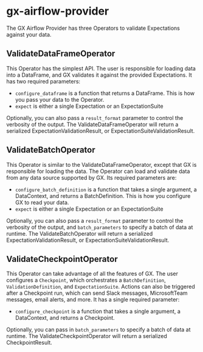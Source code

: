 # gx-airflow-provider
The GX Airflow Provider has three Operators to validate Expectations against your data.

## ValidateDataFrameOperator
This Operator has the simplest API. The user is responsible for loading data into a DataFrame, and
GX validates it against the provided Expectations. It has two required parameters:
- `configure_dataframe` is a function that returns a DataFrame. This is how you pass your data to the Operator.
- `expect` is either a single Expectation or an ExpectationSuite

Optionally, you can also pass a `result_format` parameter to control the verbosity of the output.
The ValidateDataFrameOperator will return a serialized ExpectationValidationResult, or ExpectationSuiteValidationResult.

## ValidateBatchOperator
This Operator is similar to the ValidateDataFrameOperator, except that GX is responsible
for loading the data. The Operator can load and validate data from any data source
supported by GX. 
Its required parameters are:
- `configure_batch_definition` is a function that takes a single argument, a DataContext, and returns a BatchDefinition. This is how you configure GX to read your data.
- `expect` is either a single Expectation or an ExpectationSuite

Optionally, you can also pass a `result_format` parameter to control the verbosity of the output, and
`batch_parameters` to specify a batch of data at runtime. 
The ValidateBatchOperator will return a serialized ExpectationValidationResult, or ExpectationSuiteValidationResult.

## ValidateCheckpointOperator
This Operator can take advantage of all the features of GX. The user configures a `Checkpoint`,
which orchestrates a `BatchDefinition`, `ValidationDefinition`, and `ExpectationSuite`.
Actions can also be triggered after a Checkpoint run, which can send Slack messages, 
MicrosoftTeam messages, email alerts, and more.
It has a single required parameter:
- `configure_checkpoint` is a function that takes a single argument, a DataContext, and returns a Checkpoint. 

Optionally, you can pass in `batch_parameters` to specify a batch of data at runtime. 
The ValidateCheckpointOperator will return a serialized CheckpointResult.
